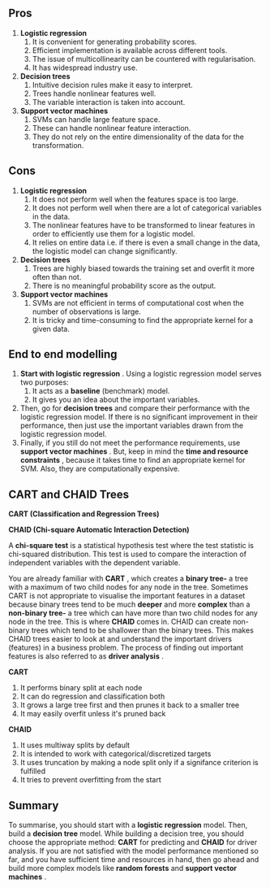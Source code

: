 ## Pros

1. **Logistic regression**
   1. It is convenient for generating probability scores.
   2. Efficient implementation is available across different tools.
   3. The issue of multicollinearity can be countered with regularisation.
   4. It has widespread industry use.
2. **Decision trees**
   1. Intuitive decision rules make it easy to interpret.
   2. Trees handle nonlinear features well.
   3. The variable interaction is taken into account.
3. **Support vector machines**
   1. SVMs can handle large feature space.
   2. These can handle nonlinear feature interaction.
   3. They do not rely on the entire dimensionality of the data for the transformation.

## Cons

1. **Logistic regression**
   1. It does not perform well when the features space is too large.
   2. It does not perform well when there are a lot of categorical variables in the data.
   3. The nonlinear features have to be transformed to linear features in order to efficiently use them for a logistic model.
   4. It relies on entire data i.e. if there is even a small change in the data, the logistic model can change significantly.
2. **Decision trees**
   1. Trees are highly biased towards the training set and overfit it more often than not.
   2. There is no meaningful probability score as the output.
3. **Support vector machines**
   1. SVMs are not efficient in terms of computational cost when the number of observations is large.
   2. It is tricky and time-consuming to find the appropriate kernel for a given data.

## End to end modelling

1. **Start with logistic regression** . Using a logistic regression model serves two purposes:
   1. It acts as a **baseline** (benchmark) model.
   2. It gives you an idea about the important variables.
2. Then, go for **decision trees** and compare their performance with the logistic regression model. If there is no significant improvement in their performance, then just use the important variables drawn from the logistic regression model.
3. Finally, if you still do not meet the performance requirements, use  **support vector machines** . But, keep in mind the  **time and resource constraints** , because it takes time to find an appropriate kernel for SVM. Also, they are computationally expensive.


## CART and CHAID Trees

**CART (Classification and Regression Trees)**

**CHAID (Chi-square Automatic Interaction Detection)**

A **chi-square test** is a statistical hypothesis test where the test statistic is chi-squared distribution. This test is used to compare the interaction of independent variables with the dependent variable.

You are already familiar with  **CART** , which creates a  **binary tree-** a tree with a maximum of two child nodes for any node in the tree. Sometimes CART is not appropriate to visualise the important features in a dataset because binary trees tend to be much **deeper** and more **complex** than a **non-binary tree-** a tree which can have more than two child nodes for any node in the tree. This is where **CHAID** comes in. CHAID can create non-binary trees which tend to be shallower than the binary trees. This makes CHAID trees easier to look at and understand the important drivers (features) in a business problem. The process of finding out important features is also referred to as  **driver analysis** .

**CART**

1. It performs binary split at each node
2. It can do regression and classification both
3. It grows a large tree first and then prunes it back to a smaller tree
4. It may easily overfit unless it's pruned back

**CHAID**

1. It uses multiway splits by default
2. It is intended to work with categorical/discretized targets
3. It uses truncation by making a node split only if a signifance criterion is fulfilled
4. It tries to prevent overfitting from the start


## Summary

To summarise, you should start with a **logistic regression** model. Then, build a **decision tree** model. While building a decision tree, you should choose the appropriate method: **CART** for predicting and **CHAID** for driver analysis. If you are not satisfied with the model performance mentioned so far, and you have sufficient time and resources in hand, then go ahead and build more complex models like **random forests** and  **support vector machines** .
